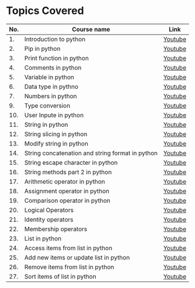 # Topics Covered

| No.  | Course name | Link |
| ---- | ----------- | ---- |
| 1.   | Introduction to python | [Youtube](https://youtu.be/nl3h8O0nYT0) |
| 2.   | Pip in python | [Youtube](https://youtu.be/I27zxsIafF4) |
| 3.   | Print function in python | [Youtube](https://youtu.be/SdydEV2yIWU) |
| 4.   | Comments in python | [Youtube](https://youtu.be/r39LVSL0jUs) |
| 5.   | Variable in python | [Youtube](https://youtu.be/s6X_H2l_umg)
| 6.   | Data type in pythno | [Youtube](https://youtu.be/qOIVD1v5mZM)
| 7.   | Numbers in python | [Youtube](https://youtu.be/bjgSI3_UppU)
| 9.   | Type conversion | [Youtube](https://youtu.be/bBzBdVW_s7k)
| 10.  | User Inpute in python | [Youtube](https://youtu.be/cPH7Zwct_WA)
| 11.  | String in python | [Youtube](https://youtu.be/F9yJcmi1Xlk)
| 12.  | String slicing in python | [Youtube](https://youtu.be/CxnZus1anEA)
| 13.  | Modify string in python | [Youtube](https://youtu.be/AZwcFQqiuXk)
| 14.  | String concatenation and string format in python | [Youtube](https://youtu.be/54FfX7M7Xos)
| 15.  |String escape character in python | [Youtube](https://youtu.be/VWHICczSCcI)
| 16.  | String methods part 2 in python | [Youtube](https://youtu.be/gMfFN8RT5TE)
| 17.  | Arithmetic operator in python | [Youtube](https://youtu.be/_Ub8RBt52aI)
| 18.  | Assignment operator in python | [Youtube](https://youtu.be/mTkopZpZy1Y)
| 19.  | Comparison operator in python | [Youtube](https://youtu.be/pHcMH_iPQvw)
| 20.  | Logical Operators | [Youtube](https://youtu.be/TKGjZh9zJUc)
| 21.  | Identity operators | [Youtube](https://youtu.be/A7-YRHsggJ4)
| 22.  | Membership operators | [Youtube](https://youtu.be/XCY9F3UMOf8)
| 23.  | List in python | [Youtube](https://youtu.be/aGZ1cyp4SJo)
| 24.  | Access items from list in python | [Youtube](https://youtu.be/hOlVk3xyc8I)
| 25.  | Add new items or update list in python | [Youtube](https://youtu.be/xMGSXs-yyfo)
| 26.  | Remove items from list in python | [Youtube](https://youtu.be/-PhdvhaonvU)
| 27.  | Sort items of list in python | [Youtube](https://youtu.be/hgLvnyQZDdE)
